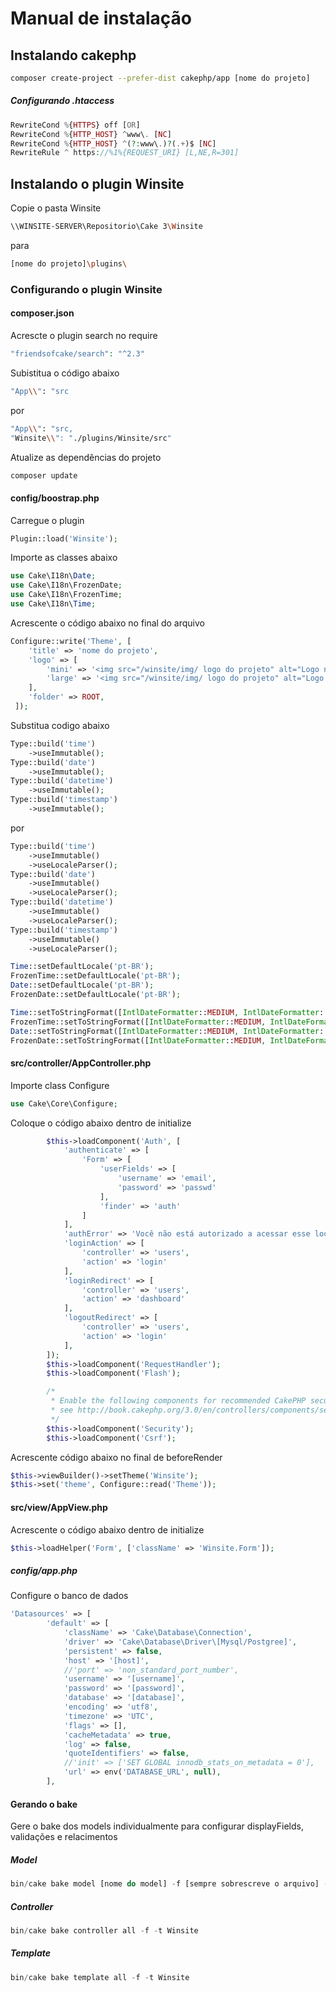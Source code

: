 # Manual de instalação

## Instalando cakephp

```sh
composer create-project --prefer-dist cakephp/app [nome do projeto]
```

##### Configurando .htaccess

```php
RewriteCond %{HTTPS} off [OR]
RewriteCond %{HTTP_HOST} ^www\. [NC]
RewriteCond %{HTTP_HOST} ^(?:www\.)?(.+)$ [NC]
RewriteRule ^ https://%1%{REQUEST_URI} [L,NE,R=301]
```


## Instalando o plugin Winsite

Copie o pasta Winsite

```sh
\\WINSITE-SERVER\Repositorio\Cake 3\Winsite
```

para

```sh
[nome do projeto]\plugins\
```

### Configurando o plugin Winsite

#### composer.json

Acrescte o plugin search no require

```php
"friendsofcake/search": "^2.3"
```

Subistitua o código abaixo 

```sh 
"App\\": "src
```
por

```sh 
"App\\": "src, 
"Winsite\\": "./plugins/Winsite/src"
```

Atualize as dependências do projeto

```sh 
composer update
```

#### config/boostrap.php

Carregue o plugin 

```php
Plugin::load('Winsite');
```

Importe as classes abaixo

```php
use Cake\I18n\Date;
use Cake\I18n\FrozenDate;
use Cake\I18n\FrozenTime;
use Cake\I18n\Time;
```

Acrescente o código abaixo no final do arquivo

```php
Configure::write('Theme', [
    'title' => 'nome do projeto',
    'logo' => [
        'mini' => '<img src="/winsite/img/ logo do projeto" alt="Logo nome do projeto" title="Nome do projeto">',
        'large' => '<img src="/winsite/img/ logo do projeto" alt="Logo nome do projetob" title="Nome do projeto">',
    ],
    'folder' => ROOT,
 ]);
 ```

Substitua codigo abaixo 

```php
Type::build('time')
    ->useImmutable();
Type::build('date')
    ->useImmutable();
Type::build('datetime')
    ->useImmutable();
Type::build('timestamp')
    ->useImmutable();
```

por 

```php
Type::build('time')
    ->useImmutable()
    ->useLocaleParser();
Type::build('date')
    ->useImmutable()
    ->useLocaleParser();
Type::build('datetime')
    ->useImmutable()
    ->useLocaleParser();
Type::build('timestamp')
    ->useImmutable()
    ->useLocaleParser();

Time::setDefaultLocale('pt-BR');
FrozenTime::setDefaultLocale('pt-BR');
Date::setDefaultLocale('pt-BR');
FrozenDate::setDefaultLocale('pt-BR');

Time::setToStringFormat([IntlDateFormatter::MEDIUM, IntlDateFormatter::MEDIUM]);
FrozenTime::setToStringFormat([IntlDateFormatter::MEDIUM, IntlDateFormatter::MEDIUM]);
Date::setToStringFormat([IntlDateFormatter::MEDIUM, IntlDateFormatter::NONE]);
FrozenDate::setToStringFormat([IntlDateFormatter::MEDIUM, IntlDateFormatter::NONE]);

```

#### src/controller/AppController.php

Importe class Configure

```php
use Cake\Core\Configure;
```

Coloque o código abaixo dentro de initialize

```php
		$this->loadComponent('Auth', [
            'authenticate' => [
                'Form' => [
                    'userFields' => [
                        'username' => 'email',
                        'password' => 'passwd'
                    ],
                    'finder' => 'auth'
                ]
            ],
            'authError' => 'Você não está autorizado a acessar esse local',
            'loginAction' => [
                'controller' => 'users',
                'action' => 'login'
            ],
            'loginRedirect' => [
                'controller' => 'users',
                'action' => 'dashboard'
            ],
            'logoutRedirect' => [
                'controller' => 'users',
                'action' => 'login'
            ],
        ]);
        $this->loadComponent('RequestHandler');
        $this->loadComponent('Flash');

        /*
         * Enable the following components for recommended CakePHP security settings.
         * see http://book.cakephp.org/3.0/en/controllers/components/security.html
         */
        $this->loadComponent('Security');
        $this->loadComponent('Csrf');
```

Acrescente código abaixo no final de beforeRender

```php
$this->viewBuilder()->setTheme('Winsite');
$this->set('theme', Configure::read('Theme'));
```

#### src/view/AppView.php

Acrescente o código abaixo dentro de initialize

```php
$this->loadHelper('Form', ['className' => 'Winsite.Form']);
```

##### config/app.php

Configure o banco de dados

```php
'Datasources' => [
        'default' => [
            'className' => 'Cake\Database\Connection',
            'driver' => 'Cake\Database\Driver\[Mysql/Postgree]',
            'persistent' => false,
            'host' => '[host]',
            //'port' => 'non_standard_port_number',
            'username' => '[username]',
            'password' => '[password]',
            'database' => '[database]',
            'encoding' => 'utf8',
            'timezone' => 'UTC',
            'flags' => [],
            'cacheMetadata' => true,
            'log' => false,
            'quoteIdentifiers' => false,
            //'init' => ['SET GLOBAL innodb_stats_on_metadata = 0'],
            'url' => env('DATABASE_URL', null),
        ],
```

#### Gerando o bake

Gere o bake dos models individualmente para configurar displayFields, validações e relacimentos

##### Model

```php
bin/cake bake model [nome do model] -f [sempre sobrescreve o arquivo] -t Winsite [theme winsite]
```

##### Controller

```php
bin/cake bake controller all -f -t Winsite
```

##### Template

```php
bin/cake bake template all -f -t Winsite
```

